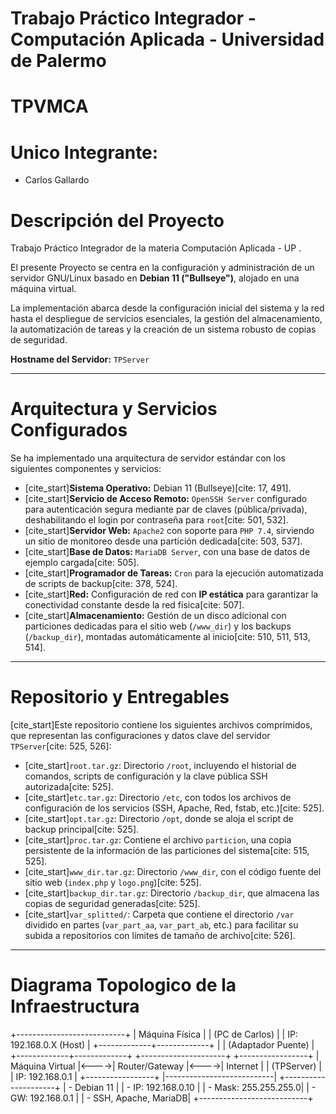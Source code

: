 # Trabajo Práctico Integrador - Computación Aplicada -  Universidad de Palermo
# TPVMCA
# Unico Integrante:
- Carlos Gallardo

# Descripción del Proyecto

Trabajo Práctico Integrador de la materia Computación Aplicada - UP .

El presente Proyecto se centra en la configuración y administración de un servidor GNU/Linux basado en **Debian 11 ("Bullseye")**, alojado en una máquina virtual.

La implementación abarca desde la configuración inicial del sistema y la red hasta el despliegue de servicios esenciales, la gestión del almacenamiento, la automatización de tareas y la creación de un sistema robusto de copias de seguridad.

**Hostname del Servidor:** `TPServer`

---

# Arquitectura y Servicios Configurados

Se ha implementado una arquitectura de servidor estándar con los siguientes componentes y servicios:

* [cite_start]**Sistema Operativo:** Debian 11 (Bullseye)[cite: 17, 491].
* [cite_start]**Servicio de Acceso Remoto:** `OpenSSH Server` configurado para autenticación segura mediante par de claves (pública/privada), deshabilitando el login por contraseña para `root`[cite: 501, 532].
* [cite_start]**Servidor Web:** `Apache2` con soporte para `PHP 7.4`, sirviendo un sitio de monitoreo desde una partición dedicada[cite: 503, 537].
* [cite_start]**Base de Datos:** `MariaDB Server`, con una base de datos de ejemplo cargada[cite: 505].
* [cite_start]**Programador de Tareas:** `Cron` para la ejecución automatizada de scripts de backup[cite: 378, 524].
* [cite_start]**Red:** Configuración de red con **IP estática** para garantizar la conectividad constante desde la red física[cite: 507].
* [cite_start]**Almacenamiento:** Gestión de un disco adicional con particiones dedicadas para el sitio web (`/www_dir`) y los backups (`/backup_dir`), montadas automáticamente al inicio[cite: 510, 511, 513, 514].

---

# Repositorio y Entregables

[cite_start]Este repositorio contiene los siguientes archivos comprimidos, que representan las configuraciones y datos clave del servidor `TPServer`[cite: 525, 526]:

* [cite_start]`root.tar.gz`: Directorio `/root`, incluyendo el historial de comandos, scripts de configuración y la clave pública SSH autorizada[cite: 525].
* [cite_start]`etc.tar.gz`: Directorio `/etc`, con todos los archivos de configuración de los servicios (SSH, Apache, Red, fstab, etc.)[cite: 525].
* [cite_start]`opt.tar.gz`: Directorio `/opt`, donde se aloja el script de backup principal[cite: 525].
* [cite_start]`proc.tar.gz`: Contiene el archivo `particion`, una copia persistente de la información de las particiones del sistema[cite: 515, 525].
* [cite_start]`www_dir.tar.gz`: Directorio `/www_dir`, con el código fuente del sitio web (`index.php` y `logo.png`)[cite: 525].
* [cite_start]`backup_dir.tar.gz`: Directorio `/backup_dir`, que almacena las copias de seguridad generadas[cite: 525].
* [cite_start]`var_splitted/`: Carpeta que contiene el directorio `/var` dividido en partes (`var_part_aa`, `var_part_ab`, etc.) para facilitar su subida a repositorios con límites de tamaño de archivo[cite: 526].

---
# Diagrama Topologico de la Infraestructura

+---------------------------+
|      Máquina Física       |
|   (PC de Carlos)          |
|  IP: 192.168.0.X (Host)   |
+-------------+-------------+
              |
              | (Adaptador Puente)
              |
+-------------+-------------+      +---------------------+      +-----------------+
|      Máquina Virtual      |<---->|  Router/Gateway     |<---->|    Internet     |
|         (TPServer)        |      | IP: 192.168.0.1     |      +-----------------+
|---------------------------|      +---------------------+
|      - Debian 11          |
|      - IP: 192.168.0.10   |
|      - Mask: 255.255.255.0|
|      - GW: 192.168.0.1    |
|      - SSH, Apache, MariaDB|
+---------------------------+

```
